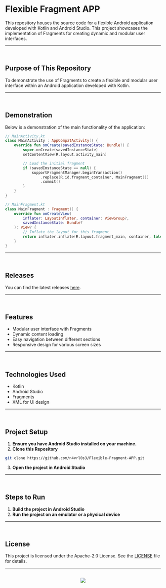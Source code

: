 # Flexible Fragment APP

This repository houses the source code for a flexible Android application developed with Kotlin and Android Studio. This project showcases the implementation of Fragments for creating dynamic and modular user interfaces.

<hr><br>

## Purpose of This Repository

To demonstrate the use of Fragments to create a flexible and modular user interface within an Android application developed with Kotlin.

<hr><br>

## Demonstration

Below is a demonstration of the main functionality of the application:

```kotlin
// MainActivity.kt
class MainActivity : AppCompatActivity() {
    override fun onCreate(savedInstanceState: Bundle?) {
        super.onCreate(savedInstanceState)
        setContentView(R.layout.activity_main)

        // Load the initial fragment
        if (savedInstanceState == null) {
            supportFragmentManager.beginTransaction()
                .replace(R.id.fragment_container, MainFragment())
                .commit()
        }
    }
}
```

```kotlin
// MainFragment.kt
class MainFragment : Fragment() {
    override fun onCreateView(
        inflater: LayoutInflater, container: ViewGroup?,
        savedInstanceState: Bundle?
    ): View? {
        // Inflate the layout for this fragment
        return inflater.inflate(R.layout.fragment_main, container, false)
    }
}
```

<hr><br>

## Releases

You can find the latest releases [here](https://github.com/n4vrl0s3/Flexible-Fragment-APP/releases).

<hr><br>

## Features

- Modular user interface with Fragments
- Dynamic content loading
- Easy navigation between different sections
- Responsive design for various screen sizes

<hr><br>

## Technologies Used

- Kotlin
- Android Studio
- Fragments
- XML for UI design

<hr><br>

## Project Setup

1. **Ensure you have Android Studio installed on your machine.**
2. **Clone this Repository**

```bash
git clone https://github.com/n4vrl0s3/Flexible-Fragment-APP.git
```

3. **Open the project in Android Studio**

<hr><br>

## Steps to Run

1. **Build the project in Android Studio**
2. **Run the project on an emulator or a physical device**

<hr><br>

## License

This project is licensed under the Apache-2.0 License. See the [LICENSE](LICENSE) file for details.

<hr><br>

<div align="center">
   <a href="https://www.instagram.com/n4vrl0s3/">
      <img src="https://capsule-render.vercel.app/api?type=waving&height=200&color=100:393E46,20:F7F7F7&section=footer&reversal=false&textBg=false&fontAlignY=50&descAlign=48&descAlignY=59"/>
   </a>
</div>
